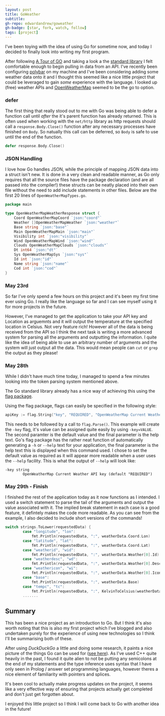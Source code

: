 ```yaml
---
layout: post
title: GoWeather
subtitle:
gh-repo: edwardandrew/goweather
gh-badge: [star, fork, watch, follow]
tags: [project]
---
```

I've been toying with the idea of using Go for sometime now, and today I decided to finally look into writing my first program.

After following [A Tour of GO](https://tour.golang.org/welcome/1) and taking a look a the [standard library](https://golang.org/pkg/#stdlib) I felt comfortable enough to begin pulling in data from an API. I've recently been configuring [polybar](https://github.com/jaagr/polybar) on my machine and I've been considering adding some weather data onto it and I thought this seemed like a nice little project that could be leveraged to gain *some* experience with the language. I looked up (free) weather APIs and [OpenWeatherMap](https://www.openweathermap.org/) seemed to be the go to option.  

### defer
The first thing that really stood out to me with Go was being able to defer a function call until *after* the it's parent function has already returned. This is often used when working with the `net/http` library as http requests should call a `response.Body.Close()` function after any necessary processes have finished on `Body`. So natually this call can be deferred, so `Body` is safe to use until the end of the function.
```go
defer response.Body.Close()
```

### JSON Handling

I love how Go handles JSON, while the principle of mapping JSON data into a struct isn't new. It is done in a very clean and readable manner, as Go only requires that all the source files have the package declaration (and are all passed into the compiler!) these structs can be neatly placed into their own file without the need to add include statements in other files. Below are the first 20 lines of `OpenWeatherMapTypes.go`.
```go
package main

type OpenWeatherMapWeatherResponse struct {
    Coord OpenWeatherMapCoord `json:"coord"`
    Weather []OpenWeatherMapWeather `json:"weather"`
    Base string `json:"base"`
    Main OpenWeatherMapMain `json:"main"`
    Visibility int `json:"visibility"`
    Wind OpenWeatherMapWind `json:"wind"`
    Clouds OpenWeatherMapClouds `json:"clouds"`
    Dt int64 `json:"dt"`
    Sys OpenWeatherMapSys `json:"sys"`
    Id int `json:"id"`
    Name string `json:"name"`
    Cod int `json:"cod"`
}
```

### May 23rd
So far I've only spend a few hours on this project and it's been my first time ever using Go. I really like the language so far and I can see myself using it for more projects in the future. 

However, I've managed to get the application to take your API key and Location as arguemnts and it will output the temperature at the specified location in Celsius. Not very feature rich! However all of the data is being received from the API so I think the next task is writing a more advanced system for parsing all the arguments and outputting the information. I quite like the idea of being able to use  an arbitrary number of arguments and the system will just output all the data. This would mean people can `cut` or `grep` the output as they please!

### May 28th
While I didn't have much time today, I managed to spend a few minutes looking into the token parsing system mentioned above. 

The Go standard library already has a nice way of achieving this using the [flag package](https://golang.org/pkg/flag/).

Using the flag package, flags can easily be specified in the following style:
```go
apiKey := flag.String("key", "REQUIRED", "OpenWeatherMap Current Weather API key")
```
This needs to be followed by a call to `flag.Parse()`. This example will create the `-key` flag, it's value can be assigned quite easily by using `-key=VALUE`. The second paramter is the default value and the final parameter is the help text. Go's flag package has the rather neat function of automatically generating a `-h` or `--help` text for your application, the final parameter is the help text this is displayed when this command used. I chose to set the default value as required as it will appear more readable when a user uses the `--help` facility. This is what the output of `--help` will look like:
```
-key string
        OpenWeatherMap Current Weather API key (default "REQUIRED")
```
### May 29th - Finish
I finished the rest of the application today as it now functions as I intended. I used a switch statement to parse the tail of the arguments and output the value associated with it. The implied break statement in each case is a good feature, it defintely makes the code more readable. As you can see from the example, I also decided to include short versions of the commands!

```go
switch strings.ToLower(requestedData) {
        case "longitude", "lon":
            fmt.Println(requestedData, ":", weatherData.Coord.Lon)
        case "latitude", "lat":
            fmt.Println(requestedData, ":", weatherData.Coord.Lat)
        case "weatherid", "wid":
            fmt.Println(requestedData, ":", weatherData.Weather[0].Id)
        case "weatherdesc", "wd":
            fmt.Println(requestedData, ":", weatherData.Weather[0].Description)
        case "weathericon", "wi":
            fmt.Println(requestedData, ":", weatherData.Weather[0].Icon)
        case "base":
            fmt.Println(requestedData, ":", weatherData.Base)
        case "tempc", "tc":
            fmt.Println(requestedData, ":", KelvinToCelsius(weatherData.Main.Temp))
        .......
```

## Summary
This has been a nice project as an introduction to Go. But I think it's also worth noting that this is also my first project which I've blogged and also undertaken purely for the experience of using new technologies so I think I'll be summarising both of these. 

After using *DuckDuckGo* a little and doing some research, it paints a nice picture of the things Go can be used for ([see here](http://go-lang.cat-v.org/go-code)). As I've used C++ quite heavily in the past, I found it quite alien to not be putting any semicolons at the end of my statements and the type inference uses syntax that I have only seen in Prolog / answer set programming languages, however theres a nice element of familiarity with pointers and splices.

It's been cool to actually make progress updates on the project, it seems like a very effective way of ensuring that projects actually get completed and don't just get forgotten about. 

I enjoyed this little project so I think I will come back to Go with another idea in the future!

